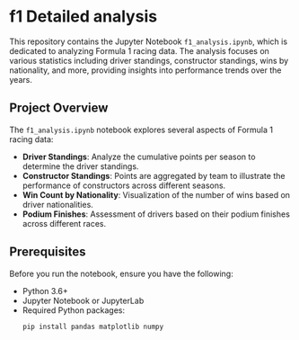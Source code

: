 # f1 Detailed analysis


This repository contains the Jupyter Notebook `f1_analysis.ipynb`, which is dedicated to analyzing Formula 1 racing data. The analysis focuses on various statistics including driver standings, constructor standings, wins by nationality, and more, providing insights into performance trends over the years.

## Project Overview

The `f1_analysis.ipynb` notebook explores several aspects of Formula 1 racing data:
- **Driver Standings**: Analyze the cumulative points per season to determine the driver standings.
- **Constructor Standings**: Points are aggregated by team to illustrate the performance of constructors across different seasons.
- **Win Count by Nationality**: Visualization of the number of wins based on driver nationalities.
- **Podium Finishes**: Assessment of drivers based on their podium finishes across different races.

## Prerequisites

Before you run the notebook, ensure you have the following:
- Python 3.6+
- Jupyter Notebook or JupyterLab
- Required Python packages:
  ```bash
  pip install pandas matplotlib numpy

